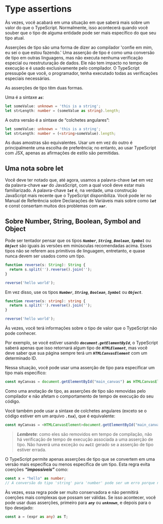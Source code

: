 # Type assertions

Às vezes, você acabará em uma situação em que saberá mais sobre um valor do que o TypeScript. Normalmente, isso acontecerá quando você souber que o tipo de alguma entidade pode ser mais específico do que seu tipo atual.

Asserções de tipo são uma forma de dizer ao compilador 'confie em mim, eu sei o que estou fazendo.' Uma asserção de tipo é como uma conversão de tipo em outras linguagens, mas não executa nenhuma verificação especial ou reestruturação de dados. Ele não tem impacto no tempo de execução e é usado exclusivamente pelo compilador. O TypeScript pressupõe que você, o programador, tenha executado todas as verificações especiais necessárias.

As asserções de tipo têm duas formas.

Uma é a sintaxe ***`as`***:

```typescript
let someValue: unknown = 'this is a string';
let strLength: number = (someValue as string).length;
```

A outra versão é a sintaxe de “colchetes angulares”:

```typescript
let someValue: unknown = 'this is a string';
let strLength: number = (<string>someValue).length;
```

As duas amostras são equivalentes. Usar um em vez do outro é principalmente uma escolha de preferência; no entanto, ao usar TypeScript com JSX, apenas as afirmações de estilo são permitidas.

## Uma nota sobre let

Você deve ter notado que, até agora, usamos a palavra-chave ***`let`*** em vez da palavra-chave ***`var`*** do JavaScript, com a qual você deve estar mais familiarizado. A palavra-chave ***`let`*** é, na verdade, uma construção JavaScript mais recente que o TypeScript disponibiliza. Você pode ler no Manual de Referência sobre Declarações de Variáveis mais sobre como ***`let`*** e const consertam muitos dos problemas com ***`var`***.

## Sobre Number, String, Boolean, Symbol and Object

Pode ser tentador pensar que os tipos ***`Number`***, ***`String`***, ***`Boolean`***, ***`Symbol`*** ou ***`Object`*** são iguais às versões em minúsculas recomendadas acima. Esses tipos não se referem aos primitivos de linguagem, entretanto, e quase nunca devem ser usados como um tipo.

```typescript
function reverse(s: String): String {
  return s.split('').reverse().join('');
}

reverse('hello world');
```

Em vez disso, use os tipos ***`Number`***, ***`String`***, ***`Boolean`***, ***`Symbol`*** ou ***`Object`***.

```typescript
function reverse(s: string): string {
  return s.split('').reverse().join('');
}

reverse('hello world');
```

Às vezes, você terá informações sobre o tipo de valor que o TypeScript não pode conhecer.

Por exemplo, se você estiver usando ***`document.getElementById`***, o TypeScript saberá apenas que isso retornará algum tipo de ***`HTMLElement`***, mas você deve saber que sua página sempre terá um ***`HTMLCanvasElement`*** com um determinado ID.

Nessa situação, você pode usar uma asserção de tipo para especificar um tipo mais específico:

```typescript
const myCanvas = document.getElementById("main_canvas") as HTMLCanvasElement;
```

Como uma anotação de tipo, as asserções de tipo são removidas pelo compilador e não afetam o comportamento de tempo de execução do seu código.

Você também pode usar a sintaxe de colchetes angulares (exceto se o código estiver em um arquivo ***`.tsx`***), que é equivalente:

```typescript
const myCanvas = <HTMLCanvasElement>document.getElementById("main_canvas");
```

> ***Lembrete***: como eles são removidos em tempo de compilação, não há verificação de tempo de execução associada a uma asserção de tipo. Não haverá uma exceção ou ***`null`*** gerado se a asserção de tipo estiver errada.

O TypeScript permite apenas asserções de tipo que se convertem em uma versão mais específica ou menos específica de um tipo. Esta regra evita coerções ***“impossíveis”*** como:

```typescript
const x = "hello" as number;
// A conversão do tipo 'string' para 'number' pode ser um erro porque nenhum dos tipos se sobrepõe suficientemente ao outro. Se isso foi intencional, converta a expressão para 'unknown' primeiro.
```

Às vezes, essa regra pode ser muito conservadora e não permitirá coerções mais complexas que possam ser válidas. Se isso acontecer, você pode usar duas asserções, primeiro para ***`any`*** ou ***`unknown`***, e depois para o tipo desejado:

```typescript
const a = (expr as any) as T;
```
